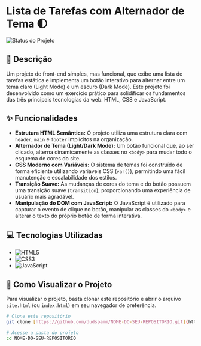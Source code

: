 # Lista de Tarefas com Alternador de Tema 🌓

![Status do Projeto](https://img.shields.io/badge/Status-Concluído-brightgreen)

## 📝 Descrição
Um projeto de front-end simples, mas funcional, que exibe uma lista de tarefas estática e implementa um botão interativo para alternar entre um tema claro (Light Mode) e um escuro (Dark Mode). Este projeto foi desenvolvido como um exercício prático para solidificar os fundamentos das três principais tecnologias da web: HTML, CSS e JavaScript.

## ✨ Funcionalidades
- **Estrutura HTML Semântica:** O projeto utiliza uma estrutura clara com `header`, `main` e `footer` implícitos na organização.
- **Alternador de Tema (Light/Dark Mode):** Um botão funcional que, ao ser clicado, alterna dinamicamente as classes no `<body>` para mudar todo o esquema de cores do site.
- **CSS Moderno com Variáveis:** O sistema de temas foi construído de forma eficiente utilizando variáveis CSS (`var()`), permitindo uma fácil manutenção e escalabilidade dos estilos.
- **Transição Suave:** As mudanças de cores do tema e do botão possuem uma transição suave (`transition`), proporcionando uma experiência de usuário mais agradável.
- **Manipulação do DOM com JavaScript:** O JavaScript é utilizado para capturar o evento de clique no botão, manipular as classes do `<body>` e alterar o texto do próprio botão de forma interativa.

## 💻 Tecnologias Utilizadas
* ![HTML5](https://img.shields.io/badge/HTML5-E34F26?style=for-the-badge&logo=html5&logoColor=white)
* ![CSS3](https://img.shields.io/badge/CSS3-1572B6?style=for-the-badge&logo=css3&logoColor=white)
* ![JavaScript](https://img.shields.io/badge/JavaScript-F7DF1E?style=for-the-badge&logo=javascript&logoColor=black)

## 🚀 Como Visualizar o Projeto
Para visualizar o projeto, basta clonar este repositório e abrir o arquivo `site.html` (ou `index.html`) em seu navegador de preferência.

```bash
# Clone este repositório
git clone [https://github.com/dudspamm/NOME-DO-SEU-REPOSITORIO.git](https://github.com/dudspamm/NOME-DO-SEU-REPOSITORIO.git)

# Acesse a pasta do projeto
cd NOME-DO-SEU-REPOSITORIO
